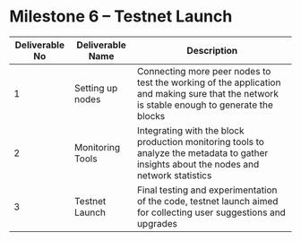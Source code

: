 # Milestone 6 – Testnet Launch



| Deliverable No | Deliverable Name  | Description                                                                                                                                |
| -------------- | ----------------- | ------------------------------------------------------------------------------------------------------------------------------------------ |
| 1              | Setting up nodes  | Connecting more peer nodes to test the working of the application and making sure that the network is stable enough to generate the blocks |
| 2              | Monitoring Tools  | Integrating with the block production monitoring tools to analyze the metadata to gather insights about the nodes and network statistics   |
| 3              | Testnet Launch    | Final testing and experimentation of the code, testnet launch aimed for collecting user suggestions and upgrades                           |

